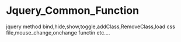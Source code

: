 # Jquery_Common_Function
jquery method bind,hide,show,toggle,addClass,RemoveClass,load css file,mouse_change,onchange functin etc....
